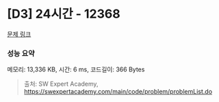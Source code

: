 # [D3] 24시간 - 12368 

[문제 링크](https://swexpertacademy.com/main/code/problem/problemDetail.do?contestProbId=AXsEBlLqedsDFARX) 

### 성능 요약

메모리: 13,336 KB, 시간: 6 ms, 코드길이: 366 Bytes



> 출처: SW Expert Academy, https://swexpertacademy.com/main/code/problem/problemList.do